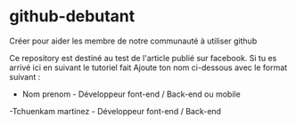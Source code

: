 # github-debutant
Créer pour aider les membre de notre communauté à utiliser github

Ce repository est destiné au test de l'article publié sur facebook. 
Si tu es arrivé ici en suivant le tutoriel fait Ajoute ton nom ci-dessous avec le format suivant :

 - Nom prenom - Développeur font-end / Back-end ou mobile 
 
  -Tchuenkam martinez - Développeur font-end / Back-end


